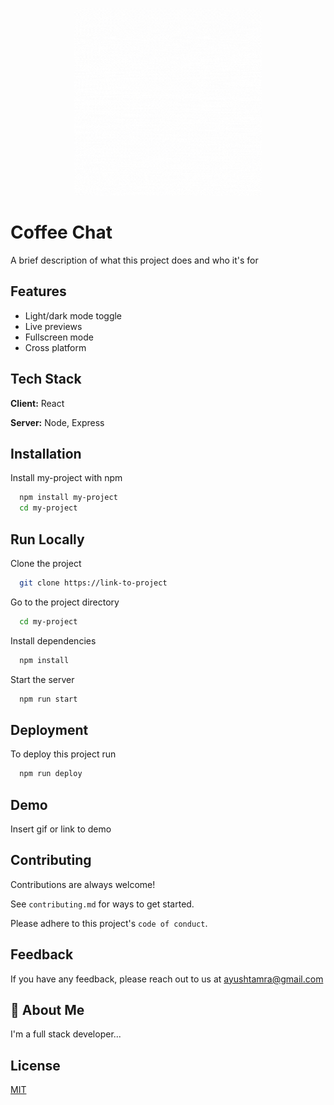 <p align="center">
<img src="images/Coffee.gif" width=300 height=300>
</p>

# Coffee Chat

A brief description of what this project does and who it's for


## Features

- Light/dark mode toggle
- Live previews
- Fullscreen mode
- Cross platform

  
## Tech Stack

**Client:** React

**Server:** Node, Express

  
## Installation

Install my-project with npm

```bash
  npm install my-project
  cd my-project
```
    
## Run Locally

Clone the project

```bash
  git clone https://link-to-project
```

Go to the project directory

```bash
  cd my-project
```

Install dependencies

```bash
  npm install
```

Start the server

```bash
  npm run start
```

  
## Deployment

To deploy this project run

```bash
  npm run deploy
```

  
## Demo

Insert gif or link to demo

  
## Contributing

Contributions are always welcome!

See `contributing.md` for ways to get started.

Please adhere to this project's `code of conduct`.

  
## Feedback

If you have any feedback, please reach out to us at ayushtamra@gmail.com

  
## 🚀 About Me
I'm a full stack developer...

  
## License

[MIT](https://choosealicense.com/licenses/mit/)

  